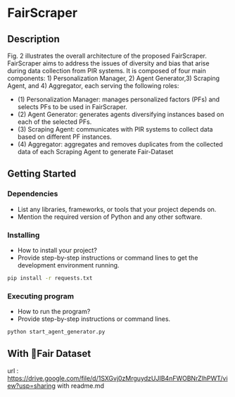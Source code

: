 # FairScraper

## Description

Fig. 2 illustrates the overall architecture of the proposed FairScraper. FairScraper aims to address the issues of diversity and bias that arise during data collection from PIR systems. It is composed of four main components: 1) Personalization Manager, 2) Agent Generator,3) Scraping Agent, and 4) Aggregator, each serving the following roles:
  - (1) Personalization Manager: manages personalized factors (PFs) and selects PFs to be used in FairScraper.
  - (2) Agent Generator: generates agents diversifying instances based on each of the selected PFs.
  - (3) Scraping Agent: communicates with PIR systems to collect data based on different PF instances.
  - (4) Aggregator: aggregates and removes duplicates from the collected data of each Scraping Agent to generate Fair-Dataset

## Getting Started

### Dependencies

- List any libraries, frameworks, or tools that your project depends on.
- Mention the required version of Python and any other software.

### Installing

- How to install your project? 
- Provide step-by-step instructions or command lines to get the development environment running.

```bash
pip install -r requests.txt
```

### Executing program

- How to run the program?
- Provide step-by-step instructions or command lines.

```bash
python start_agent_generator.py
```

## With Fair Dataset
url : https://drive.google.com/file/d/1SXGvj0zMrguydzUJIB4nFWOBNrZlhPWT/view?usp=sharing
with readme.md
